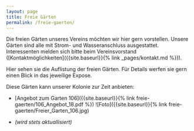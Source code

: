 ```yaml
---
layout: page
title: Freie Gärten
permalink: /freie-gaerten/
---
```


Die freien Gärten unseres Vereins möchten wir hier gern vorstellen. Unsere Gärten sind alle mit Strom- und Wasseranschluss ausgestattet. Interessenten melden sich bitte beim Vereinsvorstand ([Kontaktmöglichkeiten]({{site.baseurl}}{% link _pages/kontakt.md %})).

Hier sehen sie die Auflistung der freien Gärten. Für Details werfen sie gern einen Blick in das jeweilige Expose.

Diese Gärten kann unserer Kolonie zur Zeit anbieten:

* [Angebot zum Garten 106]({{site.baseurl}}{% link freie-gaerten/106_Angebot_18.pdf %}) ![Foto]({{site.baseurl}}{% link freie-gaerten/Freier_Garten_106.jpg)

*   *(wird stets aktuallisiert)*
